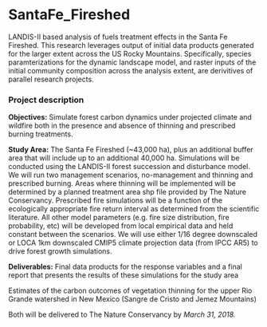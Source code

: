 # SantaFe_Fireshed
LANDIS-II based analysis of fuels treatment effects in the Santa Fe Fireshed. This research leverages output of 
initial data products generated for the larger extent across the US Rocky Mountains. Specifically, species paramterizations
for the dynamic landscape model, and raster inputs of the initial community composition across the analysis extent, 
are derivitives of parallel research projects.

### Project description

<b>Objectives:</b> Simulate forest carbon dynamics under projected climate and wildfire both in the presence
and absence of thinning and prescribed burning treatments. <p>

<b>Study Area:</b> The Santa Fe Fireshed (~43,000 ha), plus an additional buffer area
that will include up to an additional 40,000 ha. Simulations will be conducted using the LANDIS-II forest
succession and disturbance model. We will run two management scenarios, no-management and
thinning and prescribed burning. Areas where thinning will be implemented will be determined by a
planned treatment area shp file provided by The Nature Conservancy. Prescribed fire simulations will be
a function of the ecologically appropriate fire return interval as determined from the scientific literature.
All other model parameters (e.g. fire size distribution, fire probability, etc) will be developed from local
empirical data and held constant between the scenarios. We will use either 1/16 degree downscaled or
LOCA 1km downscaled CMIP5 climate projection data (from IPCC AR5) to drive forest growth
simulations. 

<b>Deliverables:</b> Final data products for the response variables and a final
report that presents the results of these simulations for the study area <p>
Estimates of the carbon outcomes of vegetation thinning for the upper Rio Grande watershed in New Mexico
(Sangre de Cristo and Jemez Mountains)<p>
Both will be delivered to The Nature Conservancy by <i>March 31, 2018.</i>